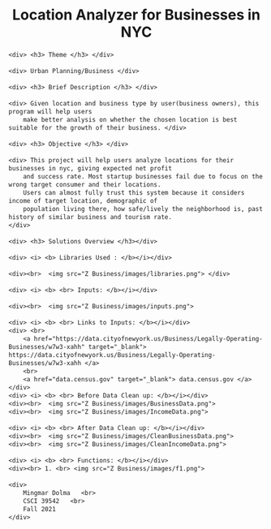 <!DOCTYPE html>
<html>
<head>
    <meta charset="utf-8">
    <title> Business Analyzer </title>
</head>
<body>
    <div> <h1> <center> Location Analyzer for Businesses in NYC </center> </h1></div>

    <div> <h3> Theme </h3> </div>

    <div> Urban Planning/Business </div>

    <div> <h3> Brief Description </h3> </div>

    <div> Given location and business type by user(business owners), this program will help users 
        make better analysis on whether the chosen location is best suitable for the growth of their business. </div>

    <div> <h3> Objective </h3> </div>

    <div> This project will help users analyze locations for their businesses in nyc, giving expected net profit 
        and success rate. Most startup businesses fail due to focus on the wrong target consumer and their locations. 
        Users can almost fully trust this system because it considers income of target location, demographic of 
        population living there, how safe/lively the neighborhood is, past history of similar business and tourism rate. 
    </div>

    <div> <h3> Solutions Overview </h3></div>

    <div> <i> <b> Libraries Used : </b></i></div>

    <div><br>  <img src="Z Business/images/libraries.png"> </div>

    <div> <i> <b> <br> Inputs: </b></i></div>

    <div><br>  <img src="Z Business/images/inputs.png">
    
    <div> <i> <b> <br> Links to Inputs: </b></i></div>
    <div> <br> 
        <a href="https://data.cityofnewyork.us/Business/Legally-Operating-Businesses/w7w3-xahh" target="_blank"> https://data.cityofnewyork.us/Business/Legally-Operating-Businesses/w7w3-xahh </a>
        <br> 
        <a href="data.census.gov" target="_blank"> data.census.gov </a>
    </div>
    <div> <i> <b> <br> Before Data Clean up: </b></i></div>
    <div><br>  <img src="Z Business/images/BusinessData.png">
    <div><br>  <img src="Z Business/images/IncomeData.png">

    <div> <i> <b> <br> After Data Clean up: </b></i></div>
    <div><br>  <img src="Z Business/images/CleanBusinessData.png">
    <div><br>  <img src="Z Business/images/CleanIncomeData.png">
    
    <div> <i> <b> <br> Functions: </b></i></div>
    <div><br> 1. <br> <img src="Z Business/images/f1.png">
        
    <div>
        Mingmar Dolma   <br>  
        CSCI 39542   <br>   
        Fall 2021 
    </div>
</body>
</html>
